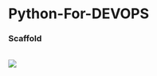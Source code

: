 # Python-For-DEVOPS
### Scaffold
<br>
<img heigh=500 src=https://github.com/mdbarin/Python-For-DEVOPS/ss.png>
<br>
